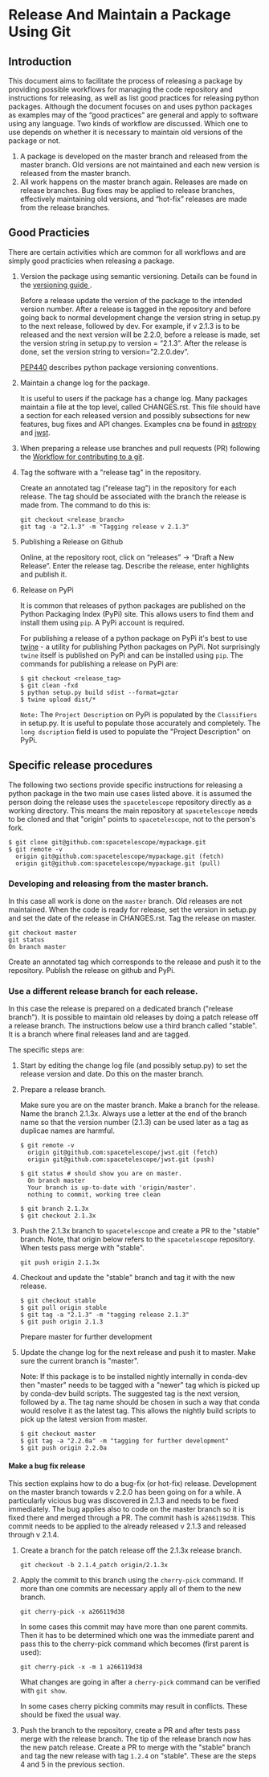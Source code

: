 # Release And Maintain a Package Using Git

## Introduction

This document aims to facilitate the process of releasing a package by providing possible workflows for managing the code repository and instructions for releasing, as well as list good practices for releasing python packages. Although the document focuses on and uses python packages as examples may of the “good practices” are general and apply to software using any language. Two kinds of workflow are discussed. Which one to use depends on whether it is necessary to maintain old versions of the package or not.

1. A package is developed on the master branch and released from the master branch. Old versions are not maintained and each new version is released from the master branch.
2. All work happens on the master branch again. Releases are made on release branches. Bug fixes may be applied to release branches, effectively maintaining old versions, and “hot-fix” releases are made from the release branches.


## Good Practicies

There are certain activities which are common for all workflows and are simply good practicies when releasing a package.

1. Version the package using semantic versioning.
   Details can be found in the
   [versioning guide ](https://github.com/spacetelescope/style-guides/blob/master/guides/software-versioning.md).

   Before a release update the version of the package to the intended version number. After a release is tagged in the repository and before going back to normal development change the version string in setup.py to the next release, followed by dev. For example, if v 2.1.3 is to be released and the next version will be 2.2.0, before a release is made, set the version string in setup.py to
   version = “2.1.3”. After the release is done, set the version string to version=”2.2.0.dev”.

   [PEP440](https://www.python.org/dev/peps/pep-0440) describes python package versioning conventions.

2. Maintain a change log for the package.

   It is useful to users if the package has a change log. Many packages maintain a file at the top level, called CHANGES.rst. This file should have a section for each released version and possibly subsections for new features, bug fixes and API changes. Examples cna be found in [astropy](https://github.com/astropy/astropy/blob/master/CHANGES.rst) and [jwst](https://github.com/spacetelescope/jwst/blob/master/CHANGES.rst).

3. When preparing a release use branches and pull requests (PR) following the [Workflow for contributing to a git](https://github.com/spacetelescope/style-guides/blob/master/guides/git-workflow.md).

4. Tag the software with a "release tag" in the repository.

   Create an annotated tag ("release tag") in the repository for each release. The tag should be associated with the branch the release is made from.
   The command to do this is:

   ```
   git checkout <release_branch>
   git tag -a "2.1.3" -m "Tagging release v 2.1.3"
   ```

5. Publishing a Release on Github

   Online, at the repository root, click on “releases” → “Draft a New Release”.
   Enter the release tag. Describe the release, enter highlights and publish it.

6. Release on PyPi

   It is common that releases of python packages are published on the Python Packaging Index (PyPi) site. This allows users to find them and install them using `pip`. A PyPi account is required.

   For publishing a release of a python package on PyPi it's best to use [twine](https://pypi.org/project/twine/) - a utility for publishing Python packages on PyPi. Not surprisingly `twine` itself is published on PyPi and can be installed using `pip`.
   The commands for publishing a release on PyPi are:

   ```
   $ git checkout <release_tag>
   $ git clean -fxd
   $ python setup.py build sdist --format=gztar
   $ twine upload dist/*
   ```

   `Note:` The `Project Description` on PyPi is populated by the `Classifiers` in setup.py. It is useful to populate those accurately and completely. The `long dscription` field is used to populate the "Project Description" on PyPi.

## Specific release procedures

The following two sections provide specific instructions for releasing a python package in the two main use cases listed above. it is assumed the person doing the release uses the `spacetelescope` repository directly as a working directory. This means the main repository at `spacetelescope` needs to be cloned and that "origin" points to `spacetelescope`, not to the person's fork.

  ```
  $ git clone git@github.com:spacetelescope/mypackage.git
  $ git remote -v
    origin git@github.com:spacetelescope/mypackage.git (fetch)
    origin git@github.com:spacetelescope/mypackage.git (pull)
  ```


### Developing and releasing from the master branch.

In this case all work is done on the `master` branch. Old releases are not maintained. When the code is ready for release, set the version in setup.py and set the date of the release in CHANGES.rst. Tag the release on master.

  ```
  git checkout master
  git status
  On branch master
  ```

Create an annotated tag which corresponds to the release and push it to the repository. Publish the release on github and PyPi.

### Use a different release branch for each release.

In this case the release is prepared on a dedicated branch ("release branch"). It is possible to maintain old releases by doing a patch release off a release branch. The instructions below use a third branch called "stable". It is a branch where final releases land and are tagged.

The specific steps are:

1. Start by editing the change log file (and possibly setup.py) to set the release version and date. Do this on the master branch.

2. Prepare a release branch.

   Make sure you are on the master branch. Make a branch for the release. Name the branch 2.1.3x. Always use a letter at the end of the branch name so that the version number (2.1.3) can be used later as a tag as duplicae names are harmful.

   ```
   $ git remote -v
     origin git@github.com:spacetelescope/jwst.git (fetch)
     origin git@github.com:spacetelescope/jwst.git (push)

   $ git status # should show you are on master.
     On branch master
     Your branch is up-to-date with 'origin/master'.
     nothing to commit, working tree clean

   $ git branch 2.1.3x
   $ git checkout 2.1.3x
   ```

3. Push the 2.1.3x branch to `spacetelescope` and create a PR to the "stable" branch. Note, that origin below refers to the `spacetelescope` repository. When tests pass merge with "stable".

   `git push origin 2.1.3x`

4. Checkout and update the "stable" branch and tag it with the new release.

   ```
   $ git checkout stable
   $ git pull origin stable
   $ git tag -a "2.1.3" -m "tagging release 2.1.3"
   $ git push origin 2.1.3
   ```

   Prepare master for further development

5. Update the change log for the next release and push it to master. Make sure the current branch is "master".

   Note: If this package is to be installed nightly internally in conda-dev then "master" needs to be tagged with a "newer" tag which is picked up by conda-dev build scripts. The suggested tag is the next version, followed by a. The tag name should be chosen in such a way that conda would resolve it as the latest tag. This allows the nightly build scripts to pick up the latest version from master.

   ```
   $ git checkout master
   $ git tag -a "2.2.0a" -m "tagging for further development"
   $ git push origin 2.2.0a
   ```

#### Make a bug fix release

 This section explains how to do a bug-fix (or hot-fix) release. Development on the master branch towards v 2.2.0 has been going on for a while. A particularly vicious bug was discovered in 2.1.3 and needs to be fixed immediately. The bug applies also to code on the master branch so it is fixed there and merged through a PR. The commit hash is `a266119d38`. This commit needs to be applied to the already released v 2.1.3 and released through v 2.1.4.


1. Create a branch for the patch release off the 2.1.3x release branch.

   ```
   git checkout -b 2.1.4_patch origin/2.1.3x
   ```
2. Apply the commit to this branch using the `cherry-pick` command. If more than one commits are necessary apply all of them to the new branch.

   ```
   git cherry-pick -x a266119d38
   ```

   In some cases this commit may have more than one parent commits. Then it has to be determined which one was the immediate parent and pass this to the cherry-pick command which becomes (first parent is used):

   ```
   git cherry-pick -x -m 1 a266119d38
   ```

   What changes are going in after a `cherry-pick` command can be verified with `git show`.

   In some cases cherry picking commits may result in conflicts. These should be fixed the usual way.

3. Push the branch to the repository, create a PR and after tests pass merge with the release branch. The tip of the release branch now has the new patch release. Create a PR to merge with the "stable" branch and tag the new release with tag `1.2.4` on "stable". These are the steps 4 and 5 in the previous section.
